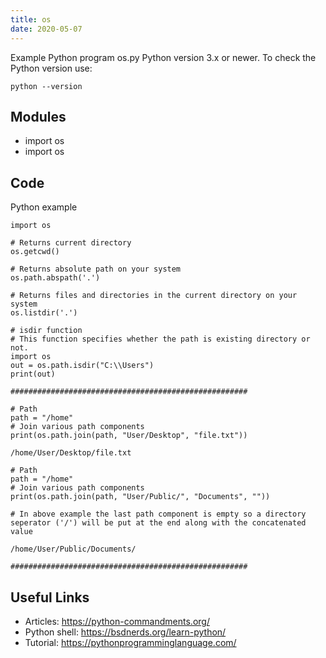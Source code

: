 ```yaml
---
title: os
date: 2020-05-07
---
```

Example Python program os.py
Python version 3.x or newer.
To check the Python version use:

    python --version

## Modules

* import os
* import os 

## Code

Python example

    import os
    
    # Returns current directory
    os.getcwd()
    
    # Returns absolute path on your system 
    os.path.abspath('.')  
      
    # Returns files and directories in the current directory on your system 
    os.listdir('.')
    
    # isdir function 
    # This function specifies whether the path is existing directory or not. 
    import os 
    out = os.path.isdir("C:\\Users") 
    print(out) 
    
    #####################################################
    
    # Path 
    path = "/home"  
    # Join various path components  
    print(os.path.join(path, "User/Desktop", "file.txt")) 
    
    /home/User/Desktop/file.txt
    
    # Path 
    path = "/home"
    # Join various path components  
    print(os.path.join(path, "User/Public/", "Documents", "")) 
      
    # In above example the last path component is empty so a directory seperator ('/') will be put at the end along with the concatenated value 
    
    /home/User/Public/Documents/
    
    #####################################################
    
    

## Useful Links

- Articles: https://python-commandments.org/
- Python shell: https://bsdnerds.org/learn-python/
- Tutorial: https://pythonprogramminglanguage.com/

